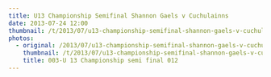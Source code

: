 ```yaml
---
title: U13 Championship Semifinal Shannon Gaels v Cuchulainns
date: 2013-07-24 12:00
thumbnail: /t/2013/07/u13-championship-semifinal-shannon-gaels-v-cuchulainns/003-u-13-championship-semi-final-012.jpg
photos:
  - original: /2013/07/u13-championship-semifinal-shannon-gaels-v-cuchulainns/003-u-13-championship-semi-final-012.jpg
    thumbnail: /t/2013/07/u13-championship-semifinal-shannon-gaels-v-cuchulainns/003-u-13-championship-semi-final-012.jpg
    title: 003-U 13 Championship semi final 012
---
```

